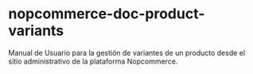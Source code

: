 # nopcommerce-doc-product-variants

Manual de Usuario para la gestión de variantes de un producto desde el sitio administrativo de la plataforma Nopcommerce.
